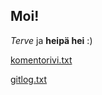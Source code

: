 ## Moi!

*Terve* ja **heipä hei** :)

[komentorivi.txt](https://github.com/Kilpikonna02/ot-harjoitustyo/blob/master/laskarit/viikko1/komentorivi.txt)

[gitlog.txt](https://github.com/Kilpikonna02/ot-harjoitustyo/blob/master/laskarit/viikko1/gitlog.txt)
